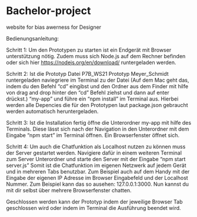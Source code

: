 # Bachelor-project
website for bias awerness for Designer

Bedienungsanleitung:

Schritt 1: Um den Prototypen zu starten ist ein Endgerät mit Browser unterstützung nötig. Zudem muss sich Node.js auf dem Rechner befinden oder sich 
hier https://nodejs.org/en/download/ runtergeladen werden.

Schritt 2: Ist die Prototyp Datei P7B_WS21 Prototyp Meyer_Schmidt runtergeladen naviegriere im Terminal zu der Datei 
(Auf dem Mac geht das, indem du den Befehl “cd” eingibst und den Ordner aus dem Finder mit hilfe von drag and drop hinter den “cd” Befehl 
ziehst und dann auf enter drückst.)  “my-app” und führe ein “npm install” im Terminal aus. Hierbei werden alle Depencies die für den Prototypen 
laut package.json gebraucht werden automatisch heruntergeladen.

Schritt 3: Ist die Installation fertig öffne die Unterordner my-app mit hilfe des Terminals.
Diese lässt sich nach der Navigation in den Unterordner mit dem Eingabe “npm start” im Terminal öffnen. Ein Browserfenster öffnet sich.

Schritt 4: Um auch die Chatfunktion als Localhost nutzen zu können muss der Server gestartet werden. 
Navigiere dafür in einem weiteren Terminal zum Server Unterordner und starte den Server mit der Eingabe “npm start server.js” 
Somit ist die Chatfunktion im eigenen Netzwerk auf jedem Gerät und in mehreren Tabs benutzbar. Zum Beispiel auch auf dem Handy mit der Eingabe der eigenen 
IP Adresse im Browser Eingabefeld und der Localhost Nummer. Zum Beispiel kann das so ausehen: 127.0.0.1:3000. Nun kannst du mit dir selbst über mehrere Browserfenster 
chatten.

Geschlossen werden kann der Prototyp indem der jeweilige Browser Tab geschlossen wird oder indem im Terminal die Ausführung beendet wird.
